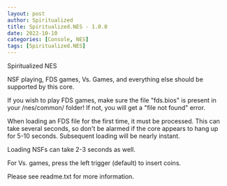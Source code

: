 ```yaml
---
layout: post
author: Spiritualized
title: Spiritualized.NES - 1.0.0
date: 2022-10-10
categories: [Console, NES]
tags: [Spiritualized.NES]
---
```

Spiritualized NES

NSF playing, FDS games, Vs. Games, and everything else should be supported by this core.

If you wish to play FDS games, make sure the file "fds.bios" is present in your
/nes/common/ folder!  If not, you will get a "file not found" error. 

When loading an FDS file for the first time, it must be processed.  This can
take several seconds, so don't be alarmed if the core appears to hang up for 
5-10 seconds.  Subsequent loading will be nearly instant.

Loading NSFs can take 2-3 seconds as well.

For Vs. games, press the left trigger (default) to insert coins.

Please see readme.txt for more information.

